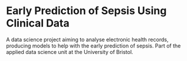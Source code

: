 # Early Prediction of Sepsis Using Clinical Data
A data science project aiming to analyse electronic health records, producing models to help with the early prediction of sepsis. Part of the applied data science unit at the University of Bristol.
